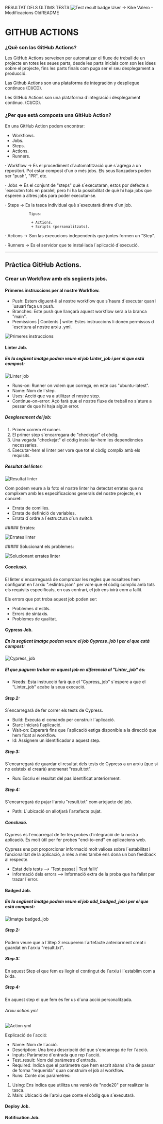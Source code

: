 RESULTAT DELS ÚLTIMS TESTS 
 ![Test result badge](https://img.shields.io/badge/test-failure-red)
User -> Kike Valero - Modificacions OldREADME

# GITHUB ACTIONS

### ¿Què son las GitHub Actions?

Les GitHub Actions serveixen per automatizar el fluxe de treball de un projecte
en totes les seues parts, desde les parts inicials com son les idees sobre el 
projecte, fins les parts finals com puga ser el seu desplegament a producció.

Las Github Actions son una plataforma de integración y despliegue continuos 
(CI/CD).

Les GitHub Actions son una plataforma d´integració i desplegament continuo. (CI/CD).

### ¿Per que està composta una GitHub Action?

En una GitHub Action podem encontrar: 

- Workflows.
- Jobs.
- Steps.
- Actions.
- Runners.

· Workflow -> Es el procediment d´automatització què s´agrega a un repositori.
                Pot estar compost d´un o més jobs.
                Els seus llanzadors poden ser "push", "PR", etc.

· Jobs -> Es el conjunt de "steps" què s´executaran, estos por defecte s´executen
            tots en paralel, pero hi ha la possibilitat de què hi haja jobs que esperen
            a altres jobs para poder executar-se.

· Steps -> Es la tasca individual què s´executarà dintre d´un job.

               Tipus: 

                + Actions.
                + Scripts (personalitzats).
               
· Actions -> Son las execucions independents que juntes formen un "Step".

· Runners -> Es el servidor que te instal·lada l´aplicació d´execució.

---

## Pràctica GitHub Actions.

### Crear un Workflow amb els següents jobs.

#### Primeres instruccions per al nostre Workflow.

- Push: Estem diguent-li al nostre workflow que s´haura d´executar quan l´usuari faça un push.
- Branches: Este push que llançarà aquest workflow serà a la branca "main".
- Premissions | Contents | write: Estes instruccions li donen permissos d´escritura al nostre 
arxiu .yml. 

![Primeres instruccions](./img/inici%20workflow.png)

#### Linter Job.

##### En la següent imatge podem veure el job Linter_job i per el que està compost:

![Linter job](./img/linterjob.png)

- Runs-on: Runner on volem que correga, en este cas "ubuntu-latest".
- Name: Nom de l´step.
- Uses: Acció que va a utilitzar el nostre step.
- Continue-on-error: Açò farà que el nostre fluxe de treball no s´ature a pessar de que hi haja algún error.

##### Desglosament del job:

1. Primer correm el runner.
2. El primer step s´encarregara de "checkejar" el còdig.
3. Una vegada "checkejat" el còdig instal·lar-hem les dependències necessaries.
4. Executar-hem el linter per vore que tot el còdig complix amb els requisits.

##### Resultat del linter:

![Resultat linter](./img/2.%20resultat%20linter-cypress%20fallit%20no%20corregit%20errors.png)

Com podem veure a la foto el nostre linter ha detectat errates que no complixem amb les especificacions generals
del nostre projecte, en concret: 

- Errata de comilles.
- Errata de definició de variables.
- Errata d´ordre a l´estructura d´un switch.

##### Errates: 

![Errates linter](./img/3.%20indicant%20errors%20detectats%20per%20linter.png)

##### Solucionant els problemes:

![Solucionant errates linter](./img/4.%20errors%20corregits.png)

##### Conclusió.

El linter s´encarreguará de comprobar les regles que nosaltres hem configurat en l´arxiu ".eslintrc.json" per vore que
el còdig complix amb tots els requisits especificats, en cas contrari, el job ens ixirà com a fallit.

Els errors que pot troba aquest job poden ser: 

- Problemes d´estils.
- Errors de sintaxis.
- Problemes de qualitat.

#### Cypress Job.

##### En la següent imatge podem veure el job Cypress_job i per el que està compost:

![Cypress_job](./img/cypress.png)

##### El que puguem trobar en aquest job en diferencia al "Linter_job" és: 

- Needs: Esta instrucció farà que el "Cypress_job" s´espere a que el "Linter_job" acabe la seua execució.

##### Step 2:

S´encarregarà de fer correr els tests de Cypress.

- Build: Executa el comando per construir l´aplicació.
- Start: Iniciarà l´aplicació. 
- Wait-on: Esperarà fins que l´aplicació estiga disponible a la direcció que hem ficat al workflow.
- Id: Assignem un identificador a aquest step. 

##### Step 3:

S´encarregarà de guardar el resultat dels tests de Cypress a un arxiu (que si no existeix el crearà) anomenat "result.txt".

- Run: Escriu el resultat del pas identificat anteriorment.

##### Step 4:

S´encarregarà de pujar l´arxiu "result.txt" com artejacte del job.

- Path: L´ubicació on allotjarà l´artefacte pujat.

##### Conclusió.

Cypress és l´encarregat de fer les probes d´integració de la nostra aplicació. És molt útil per fer probes "end-to-end" en 
aplicacions web.

Cypress ens pot proporcionar informació molt valiosa sobre l´estabilitat i funcionalitat de la aplicació, a més a més també 
ens dona un bon feedback al respecte. 

- Estat dels tests --> 'Test passat | Test fallit'
- Informació dels errors --> Informació extra de la proba que ha fallat per trazar l´error.

#### Badged Job.

##### En la següent imatge podem veure el job add_badged_job i per el que està compost:

![Imatge badged_job](./img/badge_job.png)

##### Step 2:

Podem veure que a l´Step 2 recuperem l´artefacte anteriorment creat i guardat en l´arxiu "result.txt".

##### Step 3:

En aquest Step el que fem es llegir el contingut de l´arxiu i l´establim com a ixida.

##### Step 4:

En aquest step el que fem és fer us d´una acció personalitzada.

###### Arxiu action.yml

![Action yml](./img/accio%20commit.png)

Explicació de l´acció: 

- Name: Nom de l´acció.
- Description: Una breu descripció del que s´encarrega de fer l´acció.
- Inputs: Paràmetre d´entrada que rep l´acció.
- Test_result: Nom del paràmetre d´entrada.
- Required: Indica que el paràmetre que hem escrit abans s´ha de passar de forma "requerida" quan construim el job al
workflow.
- Runs: Conte dos paràmetres:

1. Using: Ens indica que utilitza una versió de "node20" per realitzar la tasca.
2. Main: Ubicació de l´arxiu que conte el còdig que s´executarà.

#### Deploy Job.
#### Notification Job.




    
